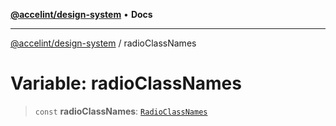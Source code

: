 [**@accelint/design-system**](../README.md) • **Docs**

***

[@accelint/design-system](../README.md) / radioClassNames

# Variable: radioClassNames

> `const` **radioClassNames**: [`RadioClassNames`](../type-aliases/RadioClassNames.md)
